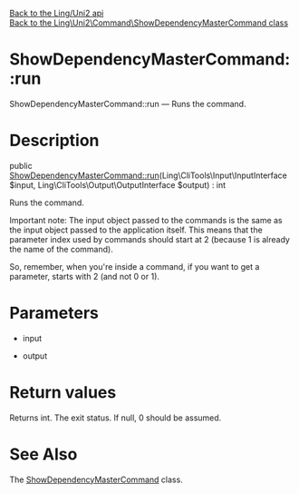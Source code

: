[Back to the Ling/Uni2 api](https://github.com/lingtalfi/Uni2/blob/master/doc/api/Ling/Uni2.md)<br>
[Back to the Ling\Uni2\Command\ShowDependencyMasterCommand class](https://github.com/lingtalfi/Uni2/blob/master/doc/api/Ling/Uni2/Command/ShowDependencyMasterCommand.md)


ShowDependencyMasterCommand::run
================



ShowDependencyMasterCommand::run — Runs the command.




Description
================


public [ShowDependencyMasterCommand::run](https://github.com/lingtalfi/Uni2/blob/master/doc/api/Ling/Uni2/Command/ShowDependencyMasterCommand/run.md)(Ling\CliTools\Input\InputInterface $input, Ling\CliTools\Output\OutputInterface $output) : int




Runs the command.

Important note:
The input object passed to the commands is the same as the input object passed to the application itself.
This means that the parameter index used by commands should start at 2 (because 1 is already the name of the command).

So, remember, when you're inside a command, if you want to get a parameter, starts with 2 (and not 0 or 1).




Parameters
================


- input

    

- output

    


Return values
================

Returns int.
The exit status.
If null, 0 should be assumed.







See Also
================

The [ShowDependencyMasterCommand](https://github.com/lingtalfi/Uni2/blob/master/doc/api/Ling/Uni2/Command/ShowDependencyMasterCommand.md) class.



